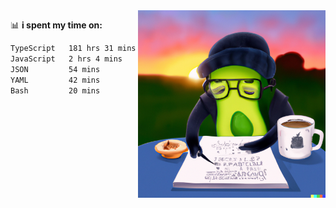   <a href="https://labs.openai.com/s/SDpMzMDOjceb9FnPC9VOoBlW">
    <img align="right" alt="png" src="https://raw.githubusercontent.com/raghavan/raghavan/main/dalle_avocado.png" width="300" />
  </a>

📊 **i spent my time on:**
<!--START_SECTION:waka-->

```txt
TypeScript   181 hrs 31 mins ████████████████████████▒   97.38 %
JavaScript   2 hrs 4 mins    ▒░░░░░░░░░░░░░░░░░░░░░░░░   01.11 %
JSON         54 mins         ░░░░░░░░░░░░░░░░░░░░░░░░░   00.49 %
YAML         42 mins         ░░░░░░░░░░░░░░░░░░░░░░░░░   00.38 %
Bash         20 mins         ░░░░░░░░░░░░░░░░░░░░░░░░░   00.18 %
```

<!--END_SECTION:waka-->

